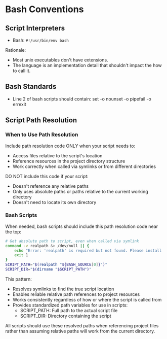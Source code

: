 # Bash Conventions

## Script Interpreters

- Bash: `#!/usr/bin/env bash`

Rationale:

- Most unix executables don't have extensions.
- The language is an implementation detail that shouldn't impact the how to call it.

## Bash Standards

- Line 2 of bash scripts should contain: set -o nounset -o pipefail -o errexit

## Script Path Resolution

### When to Use Path Resolution

Include path resolution code ONLY when your script needs to:

- Access files relative to the script's location
- Reference resources in the project directory structure
- Work correctly when called via symlinks or from different directories

DO NOT include this code if your script:

- Doesn't reference any relative paths
- Only uses absolute paths or paths relative to the current working directory
- Doesn't need to locate its own directory

### Bash Scripts

When needed, bash scripts should include this path resolution code near the top:

```bash
# Get absolute path to script, even when called via symlink
command -v realpath &> /dev/null || {
    echo "Error: 'realpath' is required but not found. Please install 'coreutils' (e.g. 'brew install coreutils' on macOS)." >&2
    exit 1
}
SCRIPT_PATH="$(realpath "${BASH_SOURCE[0]}")"
SCRIPT_DIR="$(dirname "$SCRIPT_PATH")"
```

This pattern:

- Resolves symlinks to find the true script location
- Enables reliable relative path references to project resources
- Works consistently regardless of how or where the script is called from
- Provides standardized path variables for use in scripts:
  - SCRIPT_PATH: Full path to the actual script file
  - SCRIPT_DIR: Directory containing the script

All scripts should use these resolved paths when referencing project files rather than assuming relative paths will work from the current directory.